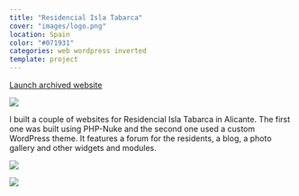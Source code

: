 ```yaml
---
title: "Residencial Isla Tabarca"
cover: "images/logo.png"
location: Spain
color: "#071931"
categories: web wordpress inverted
template: project
---
```


<p class="align-center">
<a class="btn external" role="button" href="http://islatabarca.herokuapp.com" target="_blank">Launch archived website</a>
</p>

![](/work/residencial-isla-tabarca/images/1.png)

I built a couple of websites for Residencial Isla Tabarca in Alicante. The first one was built using PHP-Nuke and the second one used a custom WordPress theme. It features a forum for the residents, a blog, a photo gallery and other widgets and modules.

![](/work/residencial-isla-tabarca/images/2.jpg)

![](/work/residencial-isla-tabarca/images/3.jpg)
